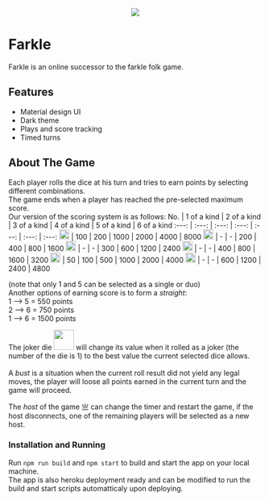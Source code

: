 <p align="center">
  <img src="https://github.com/YamSln/farkle/blob/main/src/client/src/assets/logo.svg"/>
</p>

# Farkle

Farkle is an online successor to the farkle folk game.

## Features

- Material design UI
- Dark theme
- Plays and score tracking
- Timed turns

## About The Game

Each player rolls the dice at his turn and tries to earn points by selecting different combinations. <br/> The game ends when a player has reached the pre-selected maximum score. <br/>
Our version of the scoring system is as follows:
No. | 1 of a kind | 2 of a kind | 3 of a kind | 4 of a kind | 5 of a kind | 6 of a kind
:---: | :---: | :---: | :---: | :---: | :---: | :---:
<img src="https://github.com/YamSln/farkle/blob/main/src/client/src/assets/dice/dice_1.svg" width="20"> | 100 | 200 | 1000 | 2000 | 4000 | 8000 
<img src="https://github.com/YamSln/farkle/blob/main/src/client/src/assets/dice/dice_2.svg" width="20"> | - | - | 200 | 400 | 800 | 1600
<img src="https://github.com/YamSln/farkle/blob/main/src/client/src/assets/dice/dice_3.svg" width="20"> | - | - | 300 | 600 | 1200 | 2400
<img src="https://github.com/YamSln/farkle/blob/main/src/client/src/assets/dice/dice_4.svg" width="20"> | - | - | 400 | 800 | 1600 | 3200
<img src="https://github.com/YamSln/farkle/blob/main/src/client/src/assets/dice/dice_5.svg" width="20"> | 50 | 100 | 500 | 1000 | 2000 | 4000
<img src="https://github.com/YamSln/farkle/blob/main/src/client/src/assets/dice/dice_6.svg" width="20"> | - | - | 600 | 1200 | 2400 | 4800

(note that only 1 and 5 can be selected as a single or duo)<br/>
Another options of earning score is to form a *straight*: <br/>
1 --> 5 = 550 points <br/>
2 --> 6 = 750 points <br/>
1 --> 6 = 1500 points <br/>

The joker die <kbd><img src="https://github.com/YamSln/farkle/blob/main/src/client/src/assets/dice/jdice_1.svg" width="40"></kbd> will change its value when it rolled as a joker (the number of the die is 1) to the best value the current selected dice allows.<br/><br/>
A *bust* is a situation when the current roll result did not yield any legal moves, the player will loose all points earned in the current turn and the game will proceed.

The *host* of the game 亗 can change the timer and restart the game, if the host disconnects, one of the remaining players will be selected as a new host.

### Installation and Running

Run `npm run build` and `npm start` to build and start the app on your local machine. <br>
The app is also heroku deployment ready and can be modified to run the build and start scripts automatticaly upon deploying.
